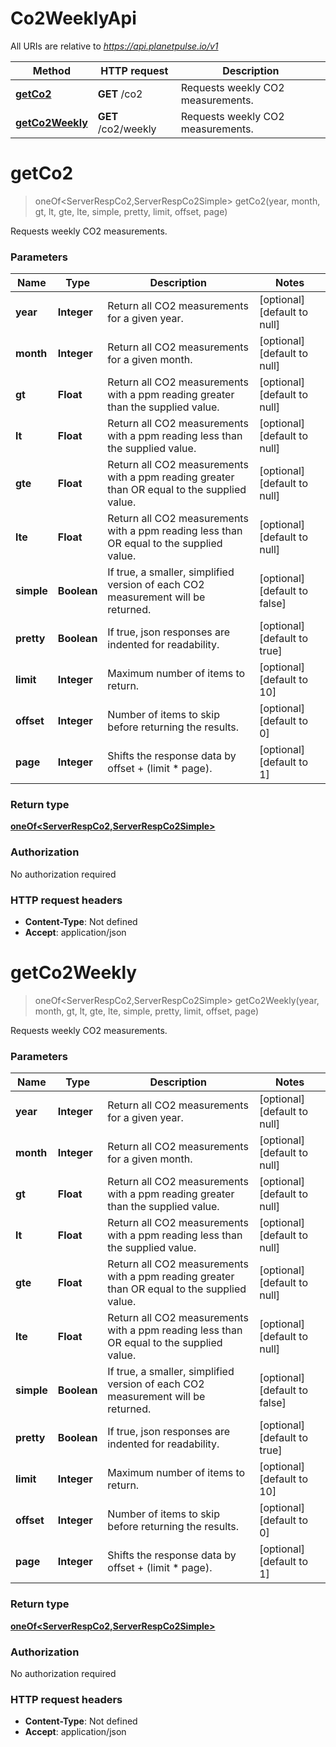 # Co2WeeklyApi

All URIs are relative to *https://api.planetpulse.io/v1*

Method | HTTP request | Description
------------- | ------------- | -------------
[**getCo2**](Co2WeeklyApi.md#getCo2) | **GET** /co2 | Requests weekly CO2 measurements.
[**getCo2Weekly**](Co2WeeklyApi.md#getCo2Weekly) | **GET** /co2/weekly | Requests weekly CO2 measurements.


<a name="getCo2"></a>
# **getCo2**
> oneOf&lt;ServerRespCo2,ServerRespCo2Simple&gt; getCo2(year, month, gt, lt, gte, lte, simple, pretty, limit, offset, page)

Requests weekly CO2 measurements.

### Parameters

Name | Type | Description  | Notes
------------- | ------------- | ------------- | -------------
 **year** | **Integer**| Return all CO2 measurements for a given year. | [optional] [default to null]
 **month** | **Integer**| Return all CO2 measurements for a given month. | [optional] [default to null]
 **gt** | **Float**| Return all CO2 measurements with a ppm reading greater than the supplied value. | [optional] [default to null]
 **lt** | **Float**| Return all CO2 measurements with a ppm reading less than the supplied value. | [optional] [default to null]
 **gte** | **Float**| Return all CO2 measurements with a ppm reading greater than OR equal to the supplied value. | [optional] [default to null]
 **lte** | **Float**| Return all CO2 measurements with a ppm reading less than OR equal to the supplied value. | [optional] [default to null]
 **simple** | **Boolean**| If true, a smaller, simplified version of each CO2 measurement will be returned. | [optional] [default to false]
 **pretty** | **Boolean**| If true, json responses are indented for readability. | [optional] [default to true]
 **limit** | **Integer**| Maximum number of items to return. | [optional] [default to 10]
 **offset** | **Integer**| Number of items to skip before returning the results. | [optional] [default to 0]
 **page** | **Integer**| Shifts the response data by offset + (limit * page). | [optional] [default to 1]

### Return type

[**oneOf&lt;ServerRespCo2,ServerRespCo2Simple&gt;**](../Models/oneOf&lt;ServerRespCo2,ServerRespCo2Simple&gt;.md)

### Authorization

No authorization required

### HTTP request headers

- **Content-Type**: Not defined
- **Accept**: application/json

<a name="getCo2Weekly"></a>
# **getCo2Weekly**
> oneOf&lt;ServerRespCo2,ServerRespCo2Simple&gt; getCo2Weekly(year, month, gt, lt, gte, lte, simple, pretty, limit, offset, page)

Requests weekly CO2 measurements.

### Parameters

Name | Type | Description  | Notes
------------- | ------------- | ------------- | -------------
 **year** | **Integer**| Return all CO2 measurements for a given year. | [optional] [default to null]
 **month** | **Integer**| Return all CO2 measurements for a given month. | [optional] [default to null]
 **gt** | **Float**| Return all CO2 measurements with a ppm reading greater than the supplied value. | [optional] [default to null]
 **lt** | **Float**| Return all CO2 measurements with a ppm reading less than the supplied value. | [optional] [default to null]
 **gte** | **Float**| Return all CO2 measurements with a ppm reading greater than OR equal to the supplied value. | [optional] [default to null]
 **lte** | **Float**| Return all CO2 measurements with a ppm reading less than OR equal to the supplied value. | [optional] [default to null]
 **simple** | **Boolean**| If true, a smaller, simplified version of each CO2 measurement will be returned. | [optional] [default to false]
 **pretty** | **Boolean**| If true, json responses are indented for readability. | [optional] [default to true]
 **limit** | **Integer**| Maximum number of items to return. | [optional] [default to 10]
 **offset** | **Integer**| Number of items to skip before returning the results. | [optional] [default to 0]
 **page** | **Integer**| Shifts the response data by offset + (limit * page). | [optional] [default to 1]

### Return type

[**oneOf&lt;ServerRespCo2,ServerRespCo2Simple&gt;**](../Models/oneOf&lt;ServerRespCo2,ServerRespCo2Simple&gt;.md)

### Authorization

No authorization required

### HTTP request headers

- **Content-Type**: Not defined
- **Accept**: application/json


